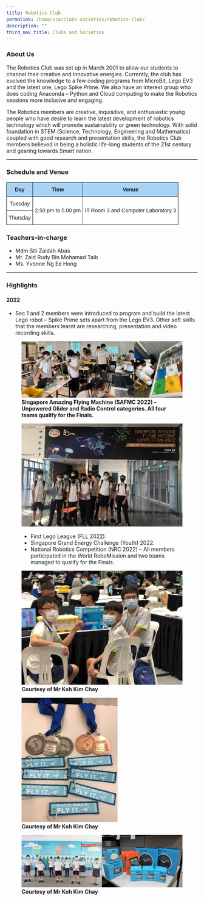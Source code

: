 ```yaml
---
title: Robotics Club
permalink: /home/cca/clubs-societies/robotics-club/
description: ""
third_nav_title: Clubs and Societies
---
```

### About Us

The Robotics Club was set up in March 2001 to allow our students to channel their creative and innovative energies. Currently, the club has evolved the knowledge to a few coding programs from MicroBit, Lego EV3 and the latest one, Lego Spike Prime. We also have an interest group who does coding Anaconda – Python and Cloud computing to make the Robotics sessions more inclusive and engaging.

The Robotics members are creative, inquisitive, and enthusiastic young people who have desire to learn the latest development of robotics technology which will promote sustainability or green technology. With solid foundation in STEM (Science, Technology, Engineering and Mathematics) coupled with good research and presentation skills, the Robotics Club members believed in being a holistic life-long students of the 21st century and gearing towards Smart nation.

* * *

### Schedule and Venue

<style type="text/css">
.tg  {border-collapse:collapse;border-spacing:0;}
.tg td{border-color:black;border-style:solid;border-width:1px;font-family:Arial, sans-serif;font-size:14px;
  overflow:hidden;padding:10px 5px;word-break:normal;}
.tg th{border-color:black;border-style:solid;border-width:1px;font-family:Arial, sans-serif;font-size:14px;
  font-weight:normal;overflow:hidden;padding:10px 5px;word-break:normal;}
.tg .tg-92cm{background-color:#A6D3F7;color:#222;font-weight:bold;text-align:center;vertical-align:top}
.tg .tg-a3j2{background-color:#FFF;color:#222;text-align:center;vertical-align:middle}
</style>
<table class="tg">
<thead>
  <tr>
    <th class="tg-92cm"><span style="font-weight:bold">Day</span></th>
    <th class="tg-92cm"><span style="font-weight:bold">Time</span></th>
    <th class="tg-92cm"><span style="font-weight:bold">Venue</span></th>
  </tr>
</thead>
<tbody>
  <tr>
    <td class="tg-a3j2"><span style="background-color:#FFF">Tuesday</span></td>
    <td class="tg-a3j2" rowspan="2"><span style="background-color:#FFF">2.50 pm to 5.00 pm</span></td>
    <td class="tg-a3j2" rowspan="2"><span style="background-color:#FFF">IT Room 3 and Computer Laboratory 3</span></td>
  </tr>
  <tr>
    <td class="tg-a3j2"><span style="background-color:#FFF">Thursday</span></td>
  </tr>
</tbody>
</table>

### Teachers-in-charge

*   Mdm Siti Zaidah Abas
*   Mr. Zaid Rudy Bin Mohamad Taib
*   Ms. Yvonne Ng Ee Hong

* * *

### Highlights

#### **2022**

*   Sec 1 and 2 members were introduced to program and build the latest Lego robot – Spike Prime sets apart from the Lego EV3. Other soft skills that the members learnt are researching, presentation and video recording skills.

<figure>
<img src="/images/robotics-01.jpg">
<figcaption> <strong>Singapore Amazing Flying Machine (SAFMC 2022) – Unpowered Glider and Radio Control categories. All four teams qualify for the Finals.</strong> </figcaption>
</figure>

<figure>
<img src="/images/robotics-02.jpg">
<figcaption>
<ul><li>First Lego League (FLL 2022).</li><li>Singapore Grand Energy Challenge (Youth) 2022.</li><li>National Robotics Competition (NRC 2022) – All members participated in the World RoboMission and two teams managed to qualify for the Finals.</li></ul></figcaption>
</figure>





<figure>
<img src="/images/robotics-03.jpg">
<figcaption> <strong> Courtesy of Mr Koh Kim Chay </strong> </figcaption>
</figure>


<figure>
<img src="/images/robotics-04.jpg">
<figcaption> <strong> Courtesy of Mr Koh Kim Chay </strong> </figcaption>
</figure>


<figure>
<img src="/images/robotics-05.jpg">
<figcaption> <strong> Courtesy of Mr Koh Kim Chay </strong> </figcaption>
</figure>
